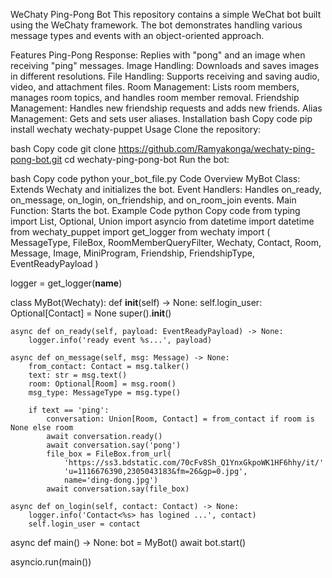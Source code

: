 WeChaty Ping-Pong Bot
This repository contains a simple WeChat bot built using the WeChaty framework. The bot demonstrates handling various message types and events with an object-oriented approach.

Features
Ping-Pong Response: Replies with "pong" and an image when receiving "ping" messages.
Image Handling: Downloads and saves images in different resolutions.
File Handling: Supports receiving and saving audio, video, and attachment files.
Room Management: Lists room members, manages room topics, and handles room member removal.
Friendship Management: Handles new friendship requests and adds new friends.
Alias Management: Gets and sets user aliases.
Installation
bash
Copy code
pip install wechaty wechaty-puppet
Usage
Clone the repository:

bash
Copy code
git clone https://github.com/Ramyakonga/wechaty-ping-pong-bot.git
cd wechaty-ping-pong-bot
Run the bot:

bash
Copy code
python your_bot_file.py
Code Overview
MyBot Class: Extends Wechaty and initializes the bot.
Event Handlers: Handles on_ready, on_message, on_login, on_friendship, and on_room_join events.
Main Function: Starts the bot.
Example Code
python
Copy code
from typing import List, Optional, Union
import asyncio
from datetime import datetime
from wechaty_puppet import get_logger
from wechaty import (
    MessageType,
    FileBox,
    RoomMemberQueryFilter,
    Wechaty,
    Contact,
    Room,
    Message,
    Image,
    MiniProgram,
    Friendship,
    FriendshipType,
    EventReadyPayload
)

logger = get_logger(__name__)

class MyBot(Wechaty):
    def __init__(self) -> None:
        self.login_user: Optional[Contact] = None
        super().__init__()

    async def on_ready(self, payload: EventReadyPayload) -> None:
        logger.info('ready event %s...', payload)

    async def on_message(self, msg: Message) -> None:
        from_contact: Contact = msg.talker()
        text: str = msg.text()
        room: Optional[Room] = msg.room()
        msg_type: MessageType = msg.type()

        if text == 'ping':
            conversation: Union[Room, Contact] = from_contact if room is None else room
            await conversation.ready()
            await conversation.say('pong')
            file_box = FileBox.from_url(
                'https://ss3.bdstatic.com/70cFv8Sh_Q1YnxGkpoWK1HF6hhy/it/'
                'u=1116676390,2305043183&fm=26&gp=0.jpg',
                name='ding-dong.jpg')
            await conversation.say(file_box)

    async def on_login(self, contact: Contact) -> None:
        logger.info('Contact<%s> has logined ...', contact)
        self.login_user = contact

async def main() -> None:
    bot = MyBot()
    await bot.start()

asyncio.run(main())
